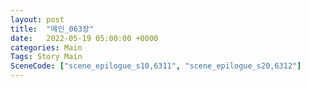 ```yaml
---
layout: post
title:  "메인_063장"
date:   2022-05-19 05:00:00 +0000
categories: Main
Tags: Story Main
SceneCode: ["scene_epilogue_s10,6311", "scene_epilogue_s20,6312"]
---
```

